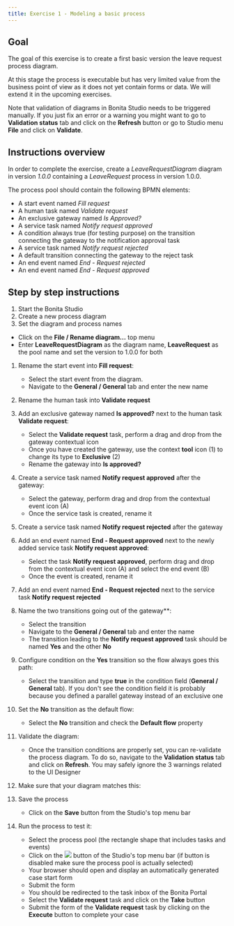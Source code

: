 ```yaml
---
title: Exercise 1 - Modeling a basic process
---
```


## Goal

The goal of this exercise is to create a first basic version the leave request process diagram.

At this stage the process is executable but has very limited value from the business point of view as it does not yet contain forms or data.
We will extend it in the upcoming exercises.

Note that validation of diagrams in Bonita Studio needs to be triggered manually. If you just fix an error or a warning you might want to go to **Validation status** tab and click on the **Refresh** button or go to Studio menu **File** and click on **Validate**.

## Instructions overview

In order to complete the exercise, create a *LeaveRequestDiagram* diagram in version *1.0.0* containing a *LeaveRequest* process in version 1.0.0.

The process pool should contain the following BPMN elements:
* A start event named *Fill request*
* A human task named *Validate request*
* An exclusive gateway named *Is Approved?*
* A service task named *Notify request approved*
* A condition always true (for testing purpose) on the transition connecting the gateway to the notification approval task
* A service task named *Notify request rejected*
* A default transition connecting the gateway to the reject task
* An end event named *End - Request rejected*
* An end event named *End - Request approved*

## Step by step instructions
1. Start the Bonita Studio
1. Create a new process diagram
1. Set the diagram and process names
  - Click on the **File / Rename diagram...** top menu
  - Enter **LeaveRequestDiagram** as the diagram name, **LeaveRequest** as the pool name and set the version to 1.0.0 for both
1. Rename the start event into **Fill request**:
   - Select the start event from the diagram.
   - Navigate to the **General / General** tab and enter the new name
1. Rename the human task into **Validate request**
1. Add an exclusive gateway named **Is approved?** next to the human task **Validate request**:
   - Select the **Validate request** task, perform a drag and drop from the gateway contextual icon
   - Once you have created the gateway, use the context **tool** icon (1) to change its type to **Exclusive** (2)
   - Rename the gateway into **Is approved?**
1. Create a service task named **Notify request approved** after the gateway:
   - Select the gateway, perform drag and drop from the contextual event icon (A)
   - Once the service task is created, rename it
1. Create a service task named **Notify request rejected** after the gateway
1. Add an end event named **End - Request approved** next to the newly added service task **Notify request approved**:
   - Select the task **Notify request approved**, perform drag and drop from the contextual event icon (A) and select the end event (B)
   - Once the event is created, rename it
1. Add an end event named **End - Request rejected** next to the service task **Notify request rejected**
1. Name the two transitions going out of the gateway**:
   - Select the transition
   - Navigate to the **General / General** tab and enter the name
   - The transition leading to the **Notify request approved** task should be named **Yes** and the other **No**
1. Configure condition on the **Yes** transition so the flow always goes this path:
   - Select the transition and type **true** in the condition field (**General / General** tab). If you don't see the condition field it is probably because you defined a parallel gateway instead of an exclusive one
1. Set the **No** transition as the default flow:
   - Select the **No** transition and check the **Default flow** property
1. Validate the diagram:
   - Once the transition conditions are properly set, you can re-validate the process diagram. To do so, navigate to the **Validation status** tab and click on **Refresh**. You may safely ignore the 3 warnings related to the UI Designer
1. Make sure that your diagram matches this:

1. Save the process
   - Click on the **Save** button from the Studio's top menu bar
1. Run the process to test it:
   - Select the process pool (the rectangle shape that includes tasks and events)
   - Click on the ![](resources/screenshots/ex1_08.png) button of the Studio's top menu bar (if button is disabled make sure the process pool is actually selected)
   - Your browser should open and display an automatically generated case start form
   - Submit the form
   - You should be redirected to the task inbox of the Bonita Portal
   - Select the **Validate request** task and click on the **Take** button
   - Submit the form of the **Validate request** task by clicking on the **Execute** button to complete your case
